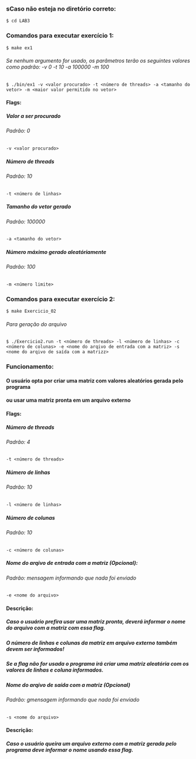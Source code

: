 ### sCaso não esteja no diretório correto:
```
$ cd LAB3
```

### Comandos para executar exercício 1:
```
$ make ex1
```
###### Se nenhum argumento for usado, os parâmetros terão os seguintes valores como padrão: -v 0 -t 10 -a 100000 -m 100
```
$ ./bin/ex1 -v <valor procurado> -t <número de threads> -a <tamanho do vetor> -m <maior valor permitido no vetor>
```

#### Flags:

##### Valor a ser procurado
###### Padrão: 0
`-v <valor procurado>` 

##### Número de threads
###### Padrão: 10
`-t <número de linhas>` 

##### Tamanho do vetor gerado
###### Padrão: 100000
`-a <tamanho do vetor>`

##### Número máximo gerado aleatóriamente
###### Padrão: 100
`-m <número limite>`



### Comandos para executar exercício 2:
```
$ make Exercicio_02
```
###### Para geração do arquivo
```
$ ./Exercicio2.run -t <número de threads> -l <número de linhas> -c <número de colunas> -e <nome do arqivo de entrada com a matriz> -s <nome do arqivo de saída com a matrizz>
```
### Funcionamento:
#### O usuário opta por criar uma matriz com valores aleatórios gerada pelo programa
#### ou usar uma matriz pronta em um arquivo externo

#### Flags:

##### Número de threads
###### Padrão: 4
`-t <número de threads>`

##### Número de linhas
###### Padrão: 10
`-l <número de linhas>` 

##### Número de colunas
###### Padrão: 10
`-c <número de colunas>` 

##### Nome do arqivo de entrada com a matriz (Opcional):
###### Padrão: mensagem informando que nada foi enviado
`-e <nome do arquivo>`
#### Descrição:
##### Caso o usuário prefira usar uma matriz pronta, deverá informar o nome do arquivo com a matriz com essa flag.
##### O número de linhas e colunas da matriz em arquivo externo também devem ser informados! 
##### Se a flag não for usada o programa irá criar uma matriz aleatória com os valores de linhas e coluna informados.

##### Nome do arqivo de saída com a matriz (Opcional)
###### Padrão: gmensagem informando que nada foi enviado
`-s <nome do arquivo>`
#### Descrição:
##### Caso o usuário queira um arquivo externo com a matriz gerada pelo programa deve informar o nome usando essa flag.



